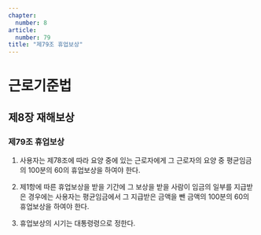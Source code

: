 ```yaml
---
chapter:
  number: 8
article:
  number: 79
title: "제79조 휴업보상"
---
```

# 근로기준법

## 제8장 재해보상

### 제79조 휴업보상

1. 사용자는 제78조에 따라 요양 중에 있는 근로자에게 그 근로자의 요양 중 평균임금의 100분의 60의 휴업보상을 하여야 한다.

2. 제1항에 따른 휴업보상을 받을 기간에 그 보상을 받을 사람이 임금의 일부를 지급받은 경우에는 사용자는 평균임금에서 그 지급받은 금액을 뺀 금액의 100분의 60의 휴업보상을 하여야 한다.

3. 휴업보상의 시기는 대통령령으로 정한다.
